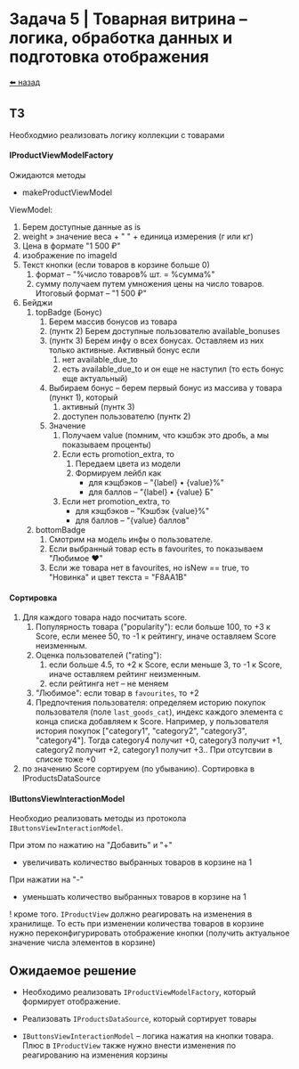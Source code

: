 #  Задача 5 | Товарная витрина – логика, обработка данных и подготовка отображения

[⬅️ назад](../README.md)

## ТЗ

Необходмио реализовать логику коллекции с товарами


#### IProductViewModelFactory
Ожидаются методы

- makeProductViewModel

ViewModel:

1. Берем доступные данные as is
2. weight » значение веса + " " + единица измерения (г или кг)
3. Цена в формате "1 500 ₽"
4. изображение по imageId
5. Текст кнопки (если товаров в корзине больше 0)
    1. формат – "%число товаров% шт. = %сумма%"
    2. сумму получаем путем умножения цены на число товаров. Итоговый формат – "1 500 ₽"
6. Бейджи
    1. topBadge (Бонус) 
        1. Берем массив бонусов из товара
        2. (пунтк 2) Берем доступные пользователю available_bonuses
        3. (пунтк 3) Берем инфу о всех бонусах. Оставляем из них только активные. Активный бонус если
            1. нет available_due_to
            2. есть available_due_to и он еще не наступил (то есть бонус еще актуальный)
        4. Выбираем бонус – берем первый бонус из массива у товара (пункт 1), который 
            1. активный (пунтк 3) 
            2. доступен пользователю (пунтк 2)
        5. Значение
            1. Получаем value (помним, что кэшбэк это дробь, а мы показываем проценты)
            2. Если есть promotion_extra, то
                1. Передаем цвета из модели
                2. Формируем лейбл как 
                    - для кэщбэков – "{label} • {value}%"
                    - для баллов – "{label} • {value} Б"
            3. Если нет promotion_extra, то
                - для кэщбэков – "Кэшбэк {value}%"
                - для баллов – "{value} баллов"
    2. bottomBadge
        1. Смотрим на модель инфы о пользователе. 
        2. Если выбранный товар есть в favourites, то показываем "Любимое ❤️"
        3. Если же товара нет в favourites, но isNew == true, то "Новинка" и цвет текста = "F8AA1B"

#### Сортировка
1. Для каждого товара надо посчитать score.
    1. Популярность товара ("popularity"): если больше 100, то +3 к Score, если менее 50, то -1 к рейтингу, иначе оставляем Score неизменным.
    2. Оценка пользователей ("rating"): 
        1. если больше 4.5, то +2 к Score, если меньше 3, то -1 к Score, иначе оставляем рейтинг неизменным.
        2. если рейтинга нет – не меняем
    3. "Любимое": если товар в `favourites`, то +2 
    4. Предпочтения пользователя: определяем историю покупок пользователя (поле `last_goods_cat`), индекс каждого элемента с конца списка добавляем к Score. Например, у пользователя история покупок ["category1", "category2", "category3", "category4"]. Тогда category4 получит +0, category3 получит +1, category2 получит +2, category1 получит +3.. При отсутсвии в списке тоже +0
2. по значению Score сортируем (по убыванию). Сортировка в IProductsDataSource

#### IButtonsViewInteractionModel
Необходио реализовать методы из протокола `IButtonsViewInteractionModel`. 

При этом по нажатию на "Добавить" и "+"
- увеличивать количество выбранных товаров в корзине на 1

При нажатии на "-"
- уменьшать количество выбранных товаров в корзине на 1

! кроме того. `IProductView` должно реагировать на изменения в хранилище. То есть при изменении количества товаров в корзине нужно переконфигурировать отображение кнопки (получить актуальное значение числа элементов в корзине)  

## Ожидаемое решение

- Необходимо реализовать `IProductViewModelFactory`, который формирует отображение.

- Реализовать `IProductsDataSource`, который сортирует товары

- `IButtonsViewInteractionModel` – логика нажатия на кнопки товара. Плюс в `IProductView` также нужно внести изменения по реагированию на изменения корзины
